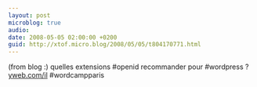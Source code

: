 ```yaml
---
layout: post
microblog: true
audio: 
date: 2008-05-05 02:00:00 +0200
guid: http://xtof.micro.blog/2008/05/05/t804170771.html
---
```

(from blog :) quelles extensions #openid recommander pour #wordpress ? [yweb.com/il](http://yweb.com/il) #wordcampparis
